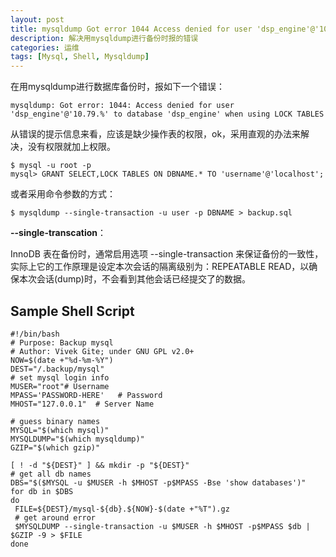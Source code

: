```yaml
---
layout: post
title: mysqldump Got error 1044 Access denied for user 'dsp_engine'@'10.79.%' to database 'dsp_engine' when using LOCK TABLES
description: 解决用mysqldump进行备份时报的错误
categories: 运维
tags: [Mysql, Shell, Mysqldump]
---
```


在用mysqldump进行数据库备份时，报如下一个错误：
	
	mysqldump: Got error: 1044: Access denied for user 'dsp_engine'@'10.79.%' to database 'dsp_engine' when using LOCK TABLES

从错误的提示信息来看，应该是缺少操作表的权限，ok，采用直观的办法来解决，没有权限就加上权限。

	$ mysql -u root -p
	mysql> GRANT SELECT,LOCK TABLES ON DBNAME.* TO 'username'@'localhost';

或者采用命令参数的方式：

	$ mysqldump --single-transaction -u user -p DBNAME > backup.sql

**--single-transcation**：

InnoDB 表在备份时，通常启用选项 --single-transaction 来保证备份的一致性，实际上它的工作原理是设定本次会话的隔离级别为：REPEATABLE READ，以确保本次会话(dump)时，不会看到其他会话已经提交了的数据。

## Sample Shell Script ##

	#!/bin/bash
	# Purpose: Backup mysql 
	# Author: Vivek Gite; under GNU GPL v2.0+ 
	NOW=$(date +"%d-%m-%Y")
	DEST="/.backup/mysql"
	# set mysql login info
	MUSER="root"# Username
	MPASS='PASSWORD-HERE'   # Password
	MHOST="127.0.0.1"  # Server Name
	 
	# guess binary names
	MYSQL="$(which mysql)"
	MYSQLDUMP="$(which mysqldump)"
	GZIP="$(which gzip)"
	 
	[ ! -d "${DEST}" ] && mkdir -p "${DEST}"
	# get all db names
	DBS="$($MYSQL -u $MUSER -h $MHOST -p$MPASS -Bse 'show databases')"
	for db in $DBS
	do
	 FILE=${DEST}/mysql-${db}.${NOW}-$(date +"%T").gz
	 # get around error 
	 $MYSQLDUMP --single-transaction -u $MUSER -h $MHOST -p$MPASS $db | $GZIP -9 > $FILE
	done